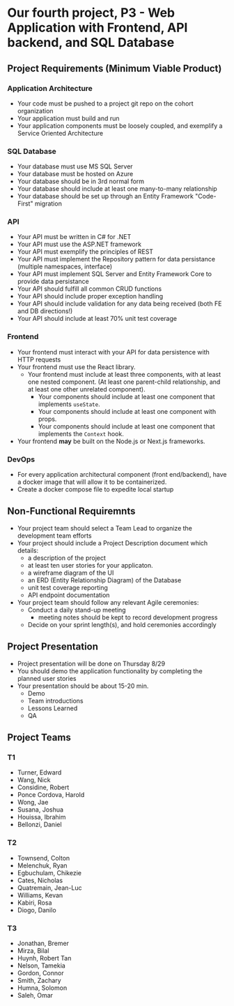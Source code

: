 # Our fourth project, P3 - Web Application with Frontend, API backend, and SQL Database

## Project Requirements (Minimum Viable Product)
### Application Architecture
- Your code must be pushed to a project git repo on the cohort organization
- Your application must build and run
- Your application components must be loosely coupled, and exemplify a Service Oriented Architecture

### SQL Database
- Your database must use MS SQL Server
- Your database must be hosted on Azure
- Your database should be in 3rd normal form
- Your database should include at least one many-to-many relationship
- Your database should be set up through an Entity Framework "Code-First" migration

### API
- Your API must be written in C# for .NET
- Your API must use the ASP.NET framework
- Your API must exemplify the principles of REST
- Your API must implement the Repository pattern for data persistance (multiple namespaces, interface)
- Your API must implement SQL Server and Entity Framework Core to provide data persistance
- Your API should fulfill all common CRUD functions
- Your API should include proper exception handling
- Your API should include validation for any data being received (both FE and DB directions!)
- Your API should include at least 70% unit test coverage

### Frontend
- Your frontend must interact with your API for data persistence with HTTP requests
- Your frontend must use the React library. 
    - Your frontend must include at least three components, with at least one nested component. (At least one parent-child relationship, and at least one other unrelated component).
        - Your components should include at least one component that implements `useState`.
        - Your components should include at least one component with props.
        - Your components should include at least one component that implements the `Context` hook.
- Your frontend __may__ be built on the Node.js or Next.js frameworks.

### DevOps
- For every application architectural component (front end/backend), have a docker image that will allow it to be containerized.
- Create a docker compose file to expedite local startup

## Non-Functional Requiremnts
- Your project team should select a Team Lead to organize the development team efforts
- Your project should include a Project Description document which details:
    - a description of the project
    - at least ten user stories for your applicaton.
    - a wireframe diagram of the UI
    - an ERD (Entity Relationship Diagram) of the Database
    - unit test coverage reporting
    - API endpoint documentation
- Your project team should follow any relevant Agile ceremonies:
    - Conduct a daily stand-up meeting
        - meeting notes should be kept to record development progress
    - Decide on your sprint length(s), and hold ceremonies accordingly

## Project Presentation
- Project presentation will be done on Thursday 8/29
- You should demo the application functionality by completing the planned user stories
- Your presentation should be about 15-20 min.
    - Demo
    - Team introductions
    - Lessons Learned
    - QA

## Project Teams
### T1
- Turner, Edward
- Wang, Nick
- Considine, Robert
- Ponce Cordova, Harold
- Wong, Jae
- Susana, Joshua
- Houissa, Ibrahim
- Bellonzi, Daniel

### T2
- Townsend, Colton
- Melenchuk, Ryan
- Egbuchulam, Chikezie
- Cates, Nicholas
- Quatremain, Jean-Luc
- Williams, Kevan
- Kabiri, Rosa
- Diogo, Danilo

### T3
- Jonathan, Bremer
- Mirza, Bilal
- Huynh, Robert Tan
- Nelson, Tamekia
- Gordon, Connor
- Smith, Zachary
- Humna, Solomon
- Saleh, Omar